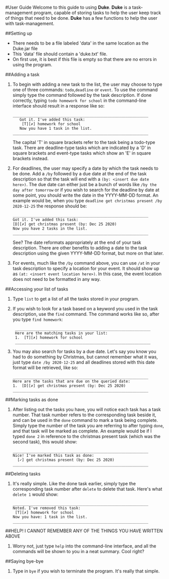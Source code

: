 #User Guide
Welcome to this guide to using **Duke**. **Duke** is a task-management program, capable of storing tasks to help the user keep track of things that need to be done.
**Duke** has a few functions to help the user with task-management.

##Setting up
- There needs to be a file labeled 'data' in the same location as the Duke.jar file
- This 'data' file should contain a 'duke.txt' file.
- On first use, it is best if this file is empty so that there are no errors in using the program.

##Adding a task
1. To begin with adding a new task to the list, the user may choose to type one of three commands:
    `todo`,`deadline` or `event`. To use the command simply type the command followed by the task description.
    If done correctly, typing `todo homework for school` in the command-line interface should result in a response
    like so:
    ```
   ____________________________________________________________
       Got it. I've added this task: 
        [T][✗] homework for school
       Now you have 1 task in the list.
   ____________________________________________________________
    ```
   The capital 'T' in square brackets refer to the task being a todo-type task. There are deadline-type tasks which
   are indicated by a 'D' in square brackets and event-type tasks which show an 'E' in square brackets instead.
   
2. For deadlines, the user may specify a date by which the task needs to be done. Add a `/by` followed by a due date
   at the end of the task description so that the task will end with a `(by: <insert due date here>)`. The due date 
   can either just be a bunch of words like `/by the day after tomorrow` or if you wish to search for the deadline by
   date at some point, you should write the date in the YYYY-MM-DD format. An example would be, when you type
    `deadline get christmas present /by 2020-12-25` the response should be:
    ```
   ____________________________________________________________
   Got it. I've added this task: 
    [D][✗] get christmas present (by: Dec 25 2020)
   Now you have 2 tasks in the list.
   ____________________________________________________________
   ```
   See? The date reformats appropriately at the end of your task description. There are other benefits to adding a date
   to the task description using the given YYYY-MM-DD format, but more on that later.
   
3. For events, much like the `/by` command above, you can use `/at` in your task description to specify a location for
   your event. It should show up as `(at: <insert event location here>)`. In this case, the event location does not need
   to be formatted in any way.
   
##Accessing your list of tasks
1. Type `list` to get a list of all the tasks stored in your program.

2. If you wish to look for a task based on a keyword you used in the task description, use the `find` command. The command
   works like so, after you type `find homework`:
   ```
    ____________________________________________________________
    Here are the matching tasks in your list: 
    1.  [T][✗] homework for school
    ____________________________________________________________
   ```
3. You may also search for tasks by a due date. Let's say you know you had to do something by Christmas, but cannot
   remember what it was, just type `date /by 2020-12-25` and all deadlines stored with this date format will be retrieved,
   like so:
   ```
   ____________________________________________________________
   Here are the tasks that are due on the queried date: 
   1.  [D][✗] get christmas present (by: Dec 25 2020)
   ____________________________________________________________
   ```

##Marking tasks as done
1. After listing out the tasks you have, you will notice each task has a task number. That task number
   refers to the corresponding task beside it, and can be used in the `done` command to mark a task being
   complete. Simply type the number of the task you are referring to after typing `done`, and that task
   will be marked as complete. An example would be if I typed `done 2` in reference to the christmas present
   task (which was the second task), this would show:
   ```
   ____________________________________________________________
   Nice! I've marked this task as done: 
     [✓] get christmas present (by: Dec 25 2020)
   ____________________________________________________________
   ```

##Deleting tasks
1. It's really simple. Like the done task earlier, simply type the corresponding task number after `delete`
   to delete that task. Here's what `delete 1` would show:
   ```
   ____________________________________________________________
   Noted. I've removed this task:
    [T][✗] homework for school
   Now you have: 1 task in the list.
   ____________________________________________________________
   ```

##HELP! I CANNOT REMEMBER ANY OF THE THINGS YOU HAVE WRITTEN ABOVE
1. Worry not, just type `help` into the command-line interface, and all the commands will be shown to you
   in a neat summary. Cool right?
   
##Saying bye-bye
1. Type in `bye` if you wish to terminate the program. It's really that simple.


   
   